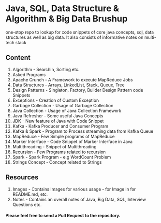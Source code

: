 # Java, SQL, Data Structure & Algorithm & Big Data Brushup
one-stop repo to lookup for code snippets of core java concepts, sql, data structures as well as big data. It also consists of informative notes on multi-tech stack 

## Content

1. Algorithm - Searchin, Sorting etc.
2. Asked Programs
3. Apache Crunch - A Framework to execute MapReduce Jobs
4. Data Structures - Arrays, LinkedList, Stack, Queue, Tree
5. Design Patterns - Singleton, Factory, Builder Design Pattern code Snippets
6. Exceptions	- Creation of Custom Exception
7. Garbage Collection - Usage of Garbage Collection
8. Java Collection - Usage of Java Collection Framework	
9. Java Refresher - Some useful Java Concepts	
10. JDK - New feature of Java with Code Snippet	
11. Kafka	- Kafka Producer and Consumer Program
12. Kafka & Spark - Program to Process streaming data from Kafka Queue
13. MapReduce	 - Few Simple programs of MapReduce
14. Marker Interface - Code Snippet of Marker Interface in Java 
15. Multithreading - Snippet of Multithreading
16. Recursion - Few Programs related to recursion
17. Spark - Spark Program - e.g WordCount Problem
18. Strings Concept - Concept related to Strings

## Resources
1. Images - Contains Images for various usage - for Image in for README.md, etc. 
2. Notes - Contains an overall notes of Java, Big Data, SQL, Interview Questions etc.	

#### Please feel free to send a Pull Request to the repository.
